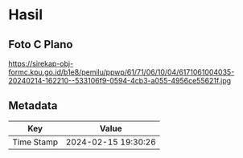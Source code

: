 # Hasil

## Foto C Plano

https://sirekap-obj-formc.kpu.go.id/b1e8/pemilu/ppwp/61/71/06/10/04/6171061004035-20240214-162210--533106f9-0594-4cb3-a055-4956ce55621f.jpg


## Metadata

| Key        | Value               |
| ---------- | ------------------- |
| Time Stamp | 2024-02-15 19:30:26 |



